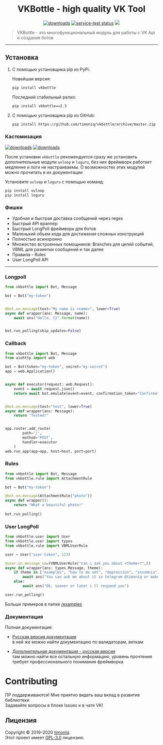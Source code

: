 <h1 align="center">VKBottle - high quality VK Tool</h1>
<p align="center"><a href="https://pypi.org/project/vkbottle/"><img alt="downloads" src="https://img.shields.io/static/v1?label=pypi%20package&message=2.4&color=brightgreen"></a> <a href="https://github.com/timoniq/vkbottle"><img src="https://img.shields.io/static/v1?label=version&message=opensource&color=green" alt="service-test status"></a> <a href="https://vk.me/join/AJQ1d7fBUBM_800lhEe_AwJj"><img src="https://img.shields.io/static/v1?message=VK%20Chat&label=&color=blue"></a>
    <blockquote>VKBottle - это многофункциональный модуль для работы с VK Api и создания ботов</blockquote>
</p>
<hr>

## Установка
1) С помощью установщика pip из PyPi:
   
   Новейшая версия:
   ```sh
   pip install vkbottle
   ```
   
   Последний стабильный релиз:
   ```sh
   pip install vkbottle==2.3
   ```

2) С помощью установщика pip из GitHub: 
   
   ```sh
   pip install https://github.com/timoniq/vkbottle/archive/master.zip --upgrade
   ```
   
### Кастомизация

<a href="https://github.com/Delgan/loguru"><img alt="downloads" src="https://img.shields.io/static/v1?label=powered%20by&message=loguru&color=orange"></a>
<a href="https://github.com/MagicStack/uvloop"><img alt="downloads" src="https://img.shields.io/static/v1?label=powered%20by&message=uvloop&color=purple"></a>

После установки `vkbottle` рекомендуется сразу же установить дополнительные модули `uvloop` и `loguru`, без них фреймворк работает медленне и логи не настраиваемы. О возможностях этих модулей можно прочитать в их документации

Установите `uvloop` и `loguru` с помощью команд:

```sh
pip install uvloop
pip install loguru
```

### Фишки

- Удобная и быстрая доставка сообщений через regex
- Быстрый API враппер
- Быстрый LongPoll фреймворк для ботов
- Маленький объем кода для достижения сложных конструкций
- Полностью асинхронно
- Множество встроенных помощников: Branches для цепей событий, VBML для разметки сообщений и так далее
- Правила - Rules
- User LongPoll API

***

### Longpoll

```python
from vkbottle import Bot, Message

bot = Bot("my-token")


@bot.on.message(text="My name is <name>", lower=True)
async def wrapper(ans: Message, name):
    await ans("Hello, {}".format(name))


bot.run_polling(skip_updates=False)
```

### Callback

```python
from vkbottle import Bot, Message
from aiohttp import web

bot = Bot(token="my-token", secret="my-secret")
app = web.Application()


async def executor(request: web.Request):
    event = await request.json()
    return await bot.emulate(event=event, confirmation_token="ConfirmationToken")


@bot.on.message(text="test", lower=True)
async def wrapper(ans: Message):
    return "Tested!"


app.router.add_route(
        path='/',
        method='POST',
        handler=executor
    )
web.run_app(app=app, host=host, port=port)
```

### Rules

```python
from vkbottle import Bot, Message
from vkbottle.rule import AttachmentRule

bot = Bot("my-token")

@bot.on.message(AttachmentRule("photo"))
async def wrapper():
    return "What a beautiful photo!"
    
bot.run_polling()

```

### User LongPoll

```python
from vkbottle.user import User
from vkbottle.user import types
from vkbottle.rule import VBMLUserRule

user = User("user-token", 123)

@user.on.message_new(VBMLUserRule("can i ask you about <theme>?",))
async def wrapper(ans: types.Message, theme):
    if theme in ["examples", "how to do smt", "depression", "insomnia"]:
        await ans("You can ask me about it in telegram @timoniq or make an issue on github!")
    else:
        await ans("Ok, sooner or later i ll respond you")

user.run_polling()
```

Больше примеров в папке [/examples](./examples)

### Документация

Полная документация:  

* [Русская версия документации](docs/README.RU.md)  
в ней же можно найти документацию по валидаторам, веткам

* [Дополнительная документация - русская версия](docs/FrameworkAPI.md)  
там можно найти все остальную информацию, уровень прочтения требует профессионального понимания фреймворка

# Contributing

ПР поддерживаются! Мне приятно видеть ваш вклад в развитие библиотеки  
Задавайте вопросы в блоке Issues и в чате VK!

## Лицензия

Copyright © 2019-2020 [timoniq](https://github.com/timoniq).  
Этот проект имеет [GPL-3.0](./LICENSE.txt) лицензию.
